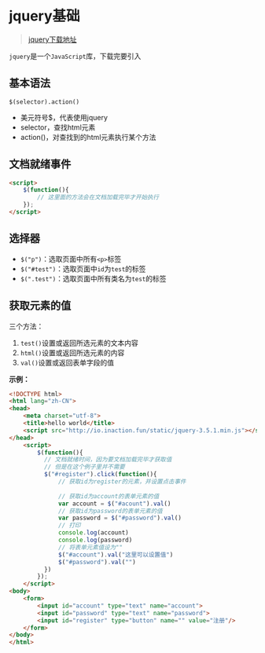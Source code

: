 # jquery基础

> [jquery下载地址](https://jquery.com/download/)

`jquery`是一个`JavaScript`库，下载完要引入

## 基本语法

`$(selector).action()`

* 美元符号$，代表使用jquery
* selector，查找html元素
* action()，对查找到的html元素执行某个方法

## 文档就绪事件

```html
<script>
	$(function(){
        // 这里面的方法会在文档加载完毕才开始执行
    });
</script>
```

## 选择器

* `$("p")`：选取页面中所有`<p>`标签
* `$("#test")`：选取页面中`id`为`test`的标签
* `$(".test")`：选取页面中所有类名为`test`的标签

## 获取元素的值

三个方法：

1. `test()`设置或返回所选元素的文本内容
2. `html()`设置或返回所选元素的内容
3. `val()`设置或返回表单字段的值

**示例：**

```html
<!DOCTYPE html>
<html lang="zh-CN">
<head>
	<meta charset="utf-8">
	<title>hello world</title>
	<script src="http://io.inaction.fun/static/jquery-3.5.1.min.js"></script>
</head>
    <script>
    	$(function(){
          // 文档就绪时间，因为要文档加载完毕才获取值
          // 但是在这个例子里并不需要
          $("#register").click(function(){
              // 获取id为register的元素，并设置点击事件
              
              // 获取id为account的表单元素的值
              var account = $("#acount").val()
              // 获取id为password的表单元素的值
              var password = $("#password").val()
              // 打印
              console.log(account)
              console.log(password)
              // 将表单元素值设为""
              $("#account").val("这里可以设置值")
              $("#password").val("")
          })
        });
    </script>
<body>
	<form>
		<input id="account" type="text" name="account">
		<input id="password" type="text" name="password">
		<input id="register" type="button" name="" value="注册"/>
	</form>
</body>
</html>
```



